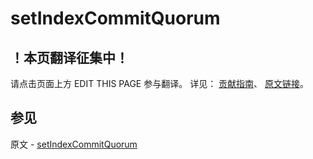 # setIndexCommitQuorum

## ！本页翻译征集中！

请点击页面上方 EDIT THIS PAGE 参与翻译。
详见：
[贡献指南]( https://github.com/JinMuInfo/MongoDB-Manual-zh/blob/master/CONTRIBUTING.md )、
[原文链接](  https://docs.mongodb.com/manual/reference/command/setIndexCommitQuorum/  )。

## 参见

原文 - [setIndexCommitQuorum]( https://docs.mongodb.com/manual/reference/command/setIndexCommitQuorum/ )

